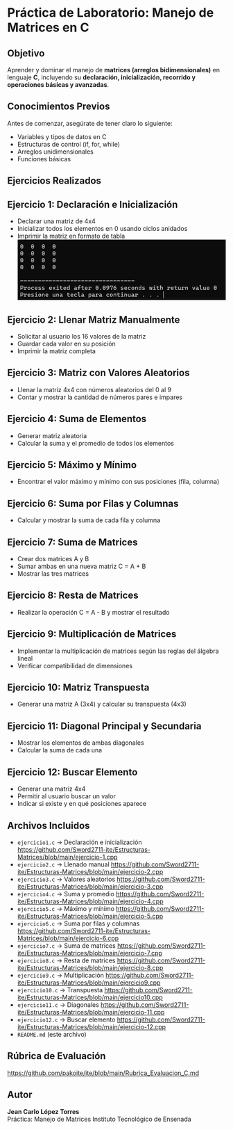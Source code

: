 # Práctica de Laboratorio: Manejo de Matrices en C

## Objetivo
Aprender y dominar el manejo de **matrices (arreglos bidimensionales)** en lenguaje **C**, incluyendo su **declaración, inicialización, recorrido y operaciones básicas y avanzadas**.

## Conocimientos Previos
Antes de comenzar, asegúrate de tener claro lo siguiente:
- Variables y tipos de datos en C  
- Estructuras de control (if, for, while)  
- Arreglos unidimensionales  
- Funciones básicas  

## Ejercicios Realizados

## Ejercicio 1: Declaración e Inicialización
- Declarar una matriz de 4x4 
- Inicializar todos los elementos en 0 usando ciclos anidados  
- Imprimir la matriz en formato de tabla  
![ejercicio1MatricesRUN](ejercicio1MatricesRUN.png)
## Ejercicio 2: Llenar Matriz Manualmente
- Solicitar al usuario los 16 valores de la matriz  
- Guardar cada valor en su posición  
- Imprimir la matriz completa  

## Ejercicio 3: Matriz con Valores Aleatorios
- Llenar la matriz 4x4 con números aleatorios del 0 al 9  
- Contar y mostrar la cantidad de números pares e impares  

## Ejercicio 4: Suma de Elementos
- Generar matriz aleatoria  
- Calcular la suma y el promedio de todos los elementos  

## Ejercicio 5: Máximo y Mínimo
- Encontrar el valor máximo y mínimo con sus posiciones (fila, columna)  

## Ejercicio 6: Suma por Filas y Columnas
- Calcular y mostrar la suma de cada fila y columna  

## Ejercicio 7: Suma de Matrices
- Crear dos matrices A y B
- Sumar ambas en una nueva matriz C = A + B
- Mostrar las tres matrices  

## Ejercicio 8: Resta de Matrices
- Realizar la operación C = A - B y mostrar el resultado  

## Ejercicio 9: Multiplicación de Matrices
- Implementar la multiplicación de matrices según las reglas del álgebra lineal  
- Verificar compatibilidad de dimensiones  

## Ejercicio 10: Matriz Transpuesta
- Generar una matriz A (3x4) y calcular su transpuesta (4x3)  

## Ejercicio 11: Diagonal Principal y Secundaria
- Mostrar los elementos de ambas diagonales  
- Calcular la suma de cada una  

## Ejercicio 12: Buscar Elemento
- Generar una matriz 4x4 
- Permitir al usuario buscar un valor  
- Indicar si existe y en qué posiciones aparece  

## Archivos Incluidos
- `ejercicio1.c` → Declaración e inicialización  https://github.com/Sword2711-ite/Estructuras-Matrices/blob/main/ejercicio-1.cpp
- `ejercicio2.c` → Llenado manual                https://github.com/Sword2711-ite/Estructuras-Matrices/blob/main/ejercicio-2.cpp 
- `ejercicio3.c` → Valores aleatorios            https://github.com/Sword2711-ite/Estructuras-Matrices/blob/main/ejercicio-3.cpp  
- `ejercicio4.c` → Suma y promedio               https://github.com/Sword2711-ite/Estructuras-Matrices/blob/main/ejercicio-4.cpp
- `ejercicio5.c` → Máximo y mínimo               https://github.com/Sword2711-ite/Estructuras-Matrices/blob/main/ejercicio-5.cpp
- `ejercicio6.c` → Suma por filas y columnas     https://github.com/Sword2711-ite/Estructuras-Matrices/blob/main/ejercicio-6.cpp
- `ejercicio7.c` → Suma de matrices              https://github.com/Sword2711-ite/Estructuras-Matrices/blob/main/ejercicio-7.cpp  
- `ejercicio8.c` → Resta de matrices             https://github.com/Sword2711-ite/Estructuras-Matrices/blob/main/ejercicio-8.cpp
- `ejercicio9.c` → Multiplicación                https://github.com/Sword2711-ite/Estructuras-Matrices/blob/main/ejercicio9.cpp 
- `ejercicio10.c` → Transpuesta                  https://github.com/Sword2711-ite/Estructuras-Matrices/blob/main/ejercicio10.cpp
- `ejercicio11.c` → Diagonales                   https://github.com/Sword2711-ite/Estructuras-Matrices/blob/main/ejercicio-11.cpp
- `ejercicio12.c` → Buscar elemento              https://github.com/Sword2711-ite/Estructuras-Matrices/blob/main/ejercicio-12.cpp
- `README.md` (este archivo)

## Rúbrica de Evaluación  
https://github.com/pakoite/ite/blob/main/Rubrica_Evaluacion_C.md

## Autor
**Jean Carlo López Torres**  
Práctica: Manejo de Matrices
Instituto Tecnológico de Ensenada
